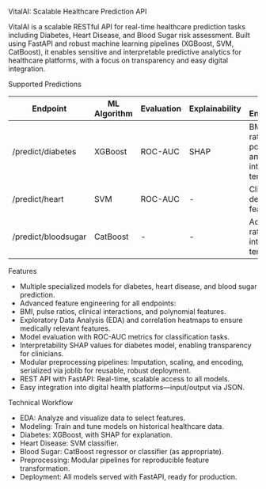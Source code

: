 VitalAI: Scalable Healthcare Prediction API

VitalAI is a scalable RESTful API for real-time healthcare prediction tasks including Diabetes, Heart Disease, and Blood Sugar risk assessment. Built using FastAPI and robust machine learning pipelines (XGBoost, SVM, CatBoost), it enables sensitive and interpretable predictive analytics for healthcare platforms, with a focus on transparency and easy digital integration.

 Supported Predictions

| Endpoint             | ML Algorithm | Evaluation  | Explainability | Feature Engineering                |
|----------------------|--------------|-------------|---------------|-------------------------------------|
| /predict/diabetes    | XGBoost      | ROC-AUC     | SHAP          | BMI, pulse ratios, polynomial and interaction terms |
| /predict/heart       | SVM          | ROC-AUC     | -             | Clinical & derived features        |
| /predict/bloodsugar  | CatBoost     | -           | -             | Advanced ratios, interaction terms |

 Features

- Multiple specialized models for diabetes, heart disease, and blood sugar prediction.
- Advanced feature engineering for all endpoints:
- BMI, pulse ratios, clinical interactions, and polynomial features.
- Exploratory Data Analysis (EDA) and correlation heatmaps to ensure medically relevant features.
- Model evaluation with ROC-AUC metrics for classification tasks.
- Interpretability SHAP values for diabetes model, enabling transparency for clinicians.
- Modular preprocessing pipelines: Imputation, scaling, and encoding, serialized via joblib for reusable, robust deployment.
- REST API with FastAPI: Real-time, scalable access to all models.
- Easy integration into digital health platforms—input/output via JSON.

Technical Workflow

- EDA: Analyze and visualize data to select features.
- Modeling: Train and tune models on historical healthcare data.
- Diabetes: XGBoost, with SHAP for explanation.
- Heart Disease: SVM classifier.
- Blood Sugar: CatBoost regressor or classifier (as appropriate).
- Preprocessing: Modular pipelines for reproducible feature transformation.
- Deployment: All models served with FastAPI, ready for production.

